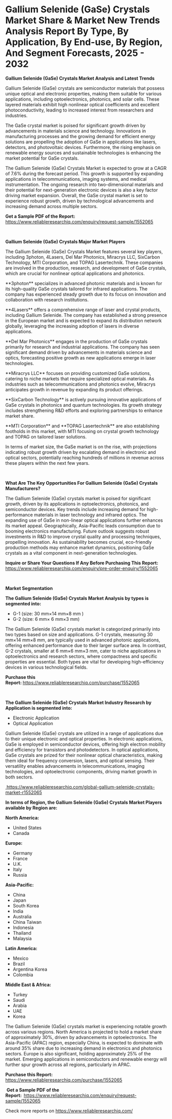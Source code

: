 <p><h1>Gallium Selenide (GaSe) Crystals Market Share & Market New Trends Analysis Report By Type, By Application, By End-use, By Region, And Segment Forecasts, 2025 - 2032</h1></p><p><strong>Gallium Selenide (GaSe) Crystals Market Analysis and Latest Trends</strong></p>
<p><p>Gallium Selenide (GaSe) crystals are semiconductor materials that possess unique optical and electronic properties, making them suitable for various applications, including optoelectronics, photonics, and solar cells. These layered materials exhibit high nonlinear optical coefficients and excellent photoconductivity, leading to increased interest from researchers and industries.</p><p>The GaSe crystal market is poised for significant growth driven by advancements in materials science and technology. Innovations in manufacturing processes and the growing demand for efficient energy solutions are propelling the adoption of GaSe in applications like lasers, detectors, and photovoltaic devices. Furthermore, the rising emphasis on renewable energy sources and sustainable technologies is enhancing the market potential for GaSe crystals.</p><p>The Gallium Selenide (GaSe) Crystals Market is expected to grow at a CAGR of 7.6% during the forecast period. This growth is supported by expanding applications in telecommunications, imaging systems, and medical instrumentation. The ongoing research into two-dimensional materials and their potential for next-generation electronic devices is also a key factor driving market expansion. Overall, the GaSe crystal market is set to experience robust growth, driven by technological advancements and increasing demand across multiple sectors.</p></p>
<p><strong>Get a Sample PDF of the Report:&nbsp;</strong> <a href="https://www.reliableresearchiq.com/enquiry/request-sample/1552065?utm_campaign=904&utm_medium=2&utm_source=Github&utm_content=ia&utm_term=01022025&utm_id=gallium-selenide-gase-crystals">https://www.reliableresearchiq.com/enquiry/request-sample/1552065</a></p>
<p>&nbsp;</p>
<p><strong>Gallium Selenide (GaSe) Crystals Major Market Players</strong></p>
<p><p>The Gallium Selenide (GaSe) Crystals Market features several key players, including 3photon, 4Lasers, Del Mar Photonics, Miracrys LLC, SixCarbon Technology, MTI Corporation, and TOPAG Lasertechnik. These companies are involved in the production, research, and development of GaSe crystals, which are crucial for nonlinear optical applications and photonics.</p><p>**3photon** specializes in advanced photonic materials and is known for its high-quality GaSe crystals tailored for infrared applications. The company has experienced steady growth due to its focus on innovation and collaboration with research institutions. </p><p>**4Lasers** offers a comprehensive range of laser and crystal products, including Gallium Selenide. The company has established a strong presence in the European market and is expected to expand its distribution network globally, leveraging the increasing adoption of lasers in diverse applications.</p><p>**Del Mar Photonics** engages in the production of GaSe crystals primarily for research and industrial applications. The company has seen significant demand driven by advancements in materials science and optics, forecasting positive growth as new applications emerge in laser technologies.</p><p>**Miracrys LLC** focuses on providing customized GaSe solutions, catering to niche markets that require specialized optical materials. As industries such as telecommunications and photonics evolve, Miracrys anticipates growth in revenue by expanding its product offerings.</p><p>**SixCarbon Technology** is actively pursuing innovative applications of GaSe crystals in photonics and quantum technologies. Its growth strategy includes strengthening R&D efforts and exploring partnerships to enhance market share.</p><p>**MTI Corporation** and **TOPAG Lasertechnik** are also establishing footholds in this market, with MTI focusing on crystal growth technology and TOPAG on tailored laser solutions.</p><p>In terms of market size, the GaSe market is on the rise, with projections indicating robust growth driven by escalating demand in electronic and optical sectors, potentially reaching hundreds of millions in revenue across these players within the next few years.</p></p>
<p>&nbsp;</p>
<p><strong>What Are The Key Opportunities For Gallium Selenide (GaSe) Crystals Manufacturers?</strong></p>
<p><p>The Gallium Selenide (GaSe) crystals market is poised for significant growth, driven by its applications in optoelectronics, photonics, and semiconductor devices. Key trends include increasing demand for high-performance materials in laser technology and infrared optics. The expanding use of GaSe in non-linear optical applications further enhances its market appeal. Geographically, Asia-Pacific leads consumption due to booming electronics manufacturing. Future outlook suggests robust investments in R&D to improve crystal quality and processing techniques, propelling innovation. As sustainability becomes crucial, eco-friendly production methods may enhance market dynamics, positioning GaSe crystals as a vital component in next-generation technologies.</p></p>
<p><strong>Inquire or Share Your Questions If Any Before Purchasing This Report:</strong> <a href="https://www.reliableresearchiq.com/enquiry/pre-order-enquiry/1552065?utm_campaign=904&utm_medium=2&utm_source=Github&utm_content=ia&utm_term=01022025&utm_id=gallium-selenide-gase-crystals">https://www.reliableresearchiq.com/enquiry/pre-order-enquiry/1552065</a></p>
<p>&nbsp;</p>
<p><strong>Market Segmentation</strong></p>
<p><strong>The Gallium Selenide (GaSe) Crystals Market Analysis by types is segmented into:</strong></p>
<p><ul><li>G-1 (size: 30 mm×14 mm×8 mm )</li><li>G-2 (size: 6 mm× 6 mm×3 mm)</li></ul></p>
<p><p>The Gallium Selenide (GaSe) crystals market is categorized primarily into two types based on size and applications. G-1 crystals, measuring 30 mm×14 mm×8 mm, are typically used in advanced photonic applications, offering enhanced performance due to their larger surface area. In contrast, G-2 crystals, smaller at 6 mm×6 mm×3 mm, cater to niche applications in optoelectronics and research sectors, where compactness and specific properties are essential. Both types are vital for developing high-efficiency devices in various technological fields.</p></p>
<p><strong>Purchase this Report:&nbsp;</strong><a href="https://www.reliableresearchiq.com/purchase/1552065?utm_campaign=904&utm_medium=2&utm_source=Github&utm_content=ia&utm_term=01022025&utm_id=gallium-selenide-gase-crystals">https://www.reliableresearchiq.com/purchase/1552065</a></p>
<p>&nbsp;</p>
<p><strong>The Gallium Selenide (GaSe) Crystals Market Industry Research by Application is segmented into:</strong></p>
<p><ul><li>Electronic Application</li><li>Optical Application</li></ul></p>
<p><p>Gallium Selenide (GaSe) crystals are utilized in a range of applications due to their unique electronic and optical properties. In electronic applications, GaSe is employed in semiconductor devices, offering high electron mobility and efficiency for transistors and photodetectors. In optical applications, GaSe crystals are prized for their nonlinear optical characteristics, making them ideal for frequency conversion, lasers, and optical sensing. Their versatility enables advancements in telecommunications, imaging technologies, and optoelectronic components, driving market growth in both sectors.</p></p>
<p><a href="https://www.reliableresearchiq.com/global-gallium-selenide-crystals-market-r1552065?utm_campaign=904&utm_medium=2&utm_source=Github&utm_content=ia&utm_term=01022025&utm_id=gallium-selenide-gase-crystals">&nbsp;https://www.reliableresearchiq.com/global-gallium-selenide-crystals-market-r1552065</a></p>
<p><strong>In terms of Region, the Gallium Selenide (GaSe) Crystals Market Players available by Region are:</strong></p>
<p>
    <p> <strong> North America: </strong>
        <ul>
            <li>United States</li>
            <li>Canada</li>
        </ul>
        </p> 
    <p> <strong> Europe: </strong>
        <ul>
            <li>Germany</li>
            <li>France</li>
            <li>U.K.</li>
            <li>Italy</li>
            <li>Russia</li>
        </ul>
        </p> 
    <p> <strong> Asia-Pacific: </strong>
        <ul>
            <li>China</li>
            <li>Japan</li>
            <li>South Korea</li>
            <li>India</li>
            <li>Australia</li>
            <li>China Taiwan</li>
            <li>Indonesia</li>
            <li>Thailand</li>
            <li>Malaysia</li>
        </ul>
        </p> 
    <p> <strong> Latin America: </strong>
        <ul>
            <li>Mexico</li>
            <li>Brazil</li>
            <li>Argentina Korea</li>
            <li>Colombia</li>
        </ul>
        </p> 
    <p> <strong> Middle East & Africa: </strong>
        <ul>
            <li>Turkey</li>
            <li>Saudi</li>
            <li>Arabia</li>
            <li>UAE</li>
            <li>Korea</li>
        </ul>
    </p>
    </p>
<p><p>The Gallium Selenide (GaSe) crystals market is experiencing notable growth across various regions. North America is projected to hold a market share of approximately 30%, driven by advancements in optoelectronics. The Asia-Pacific (APAC) region, especially China, is expected to dominate with around 35% share due to increasing demand in electronics and photonics sectors. Europe is also significant, holding approximately 25% of the market. Emerging applications in semiconductors and renewable energy will further spur growth across all regions, particularly in APAC.</p></p>
<p><strong>Purchase this Report: </strong><a href="https://www.reliableresearchiq.com/purchase/1552065?utm_campaign=904&utm_medium=2&utm_source=Github&utm_content=ia&utm_term=01022025&utm_id=gallium-selenide-gase-crystals">https://www.reliableresearchiq.com/purchase/1552065</a></p>
<p>&nbsp;<strong>Get a Sample PDF of the Report:&nbsp;&nbsp;</strong><a href="https://www.reliableresearchiq.com/enquiry/request-sample/1552065?utm_campaign=904&utm_medium=2&utm_source=Github&utm_content=ia&utm_term=01022025&utm_id=gallium-selenide-gase-crystals">https://www.reliableresearchiq.com/enquiry/request-sample/1552065</a></p>
<p><strong></strong></p>
<p>Check more reports on <a href="https://www.reliableresearchiq.com/?utm_campaign=904&utm_medium=2&utm_source=Github&utm_content=ia&utm_term=01022025&utm_id=gallium-selenide-gase-crystals">https://www.reliableresearchiq.com/</a></p>